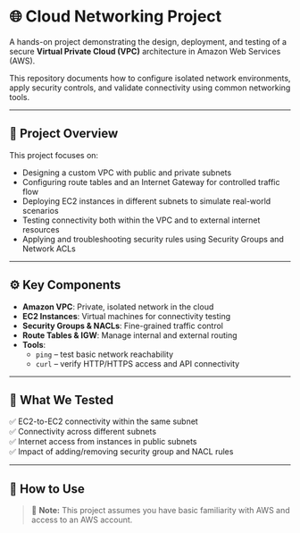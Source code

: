 # 🌐 Cloud Networking Project

A hands-on project demonstrating the design, deployment, and testing of a secure **Virtual Private Cloud (VPC)** architecture in Amazon Web Services (AWS).

This repository documents how to configure isolated network environments, apply security controls, and validate connectivity using common networking tools.

---

## 📌 Project Overview

This project focuses on:
- Designing a custom VPC with public and private subnets
- Configuring route tables and an Internet Gateway for controlled traffic flow
- Deploying EC2 instances in different subnets to simulate real-world scenarios
- Testing connectivity both within the VPC and to external internet resources
- Applying and troubleshooting security rules using Security Groups and Network ACLs

---

## ⚙️ Key Components

- **Amazon VPC**: Private, isolated network in the cloud  
- **EC2 Instances**: Virtual machines for connectivity testing  
- **Security Groups & NACLs**: Fine-grained traffic control  
- **Route Tables & IGW**: Manage internal and external routing  
- **Tools**:  
  - `ping` – test basic network reachability  
  - `curl` – verify HTTP/HTTPS access and API connectivity

---

## 🧪 What We Tested

✅ EC2-to-EC2 connectivity within the same subnet  
✅ Connectivity across different subnets  
✅ Internet access from instances in public subnets  
✅ Impact of adding/removing security group and NACL rules

---

## 🚀 How to Use

> 📌 **Note:** This project assumes you have basic familiarity with AWS and access to an AWS account.


